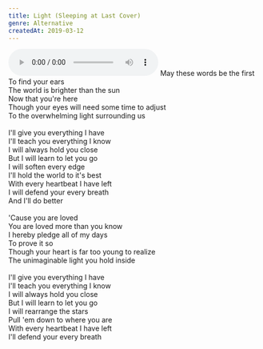 ```yaml
---
title: Light (Sleeping at Last Cover)
genre: Alternative
createdAt: 2019-03-12
---
```

<audio controls class="mb-6">
  <source src="/songs/Light.mp3" type="audio/mpeg">
</audio>
May these words be the first<br>
To find your ears<br>
The world is brighter than the sun<br>
Now that you're here<br>
Though your eyes will need some time to adjust<br>
To the overwhelming light surrounding us<br>
<br>
I'll give you everything I have<br>
I'll teach you everything I know<br>
I will always hold you close<br>
But I will learn to let you go<br>
I will soften every edge<br>
I'll hold the world to it's best<br>
With every heartbeat I have left<br>
I will defend your every breath<br>
And I'll do better<br>
<br>
'Сause you are loved<br>
You are loved more than you know<br>
I hereby pledge all of my days<br>
To prove it so<br>
Though your heart is far too young to realize<br>
The unimaginable light you hold inside<br>
<br>
I'll give you everything I have<br>
I'll teach you everything I know<br>
I will always hold you close<br>
But I will learn to let you go<br>
I will rearrange the stars<br>
Pull 'em down to where you are<br>
With every heartbeat I have left<br>
I'll defend your every breath
